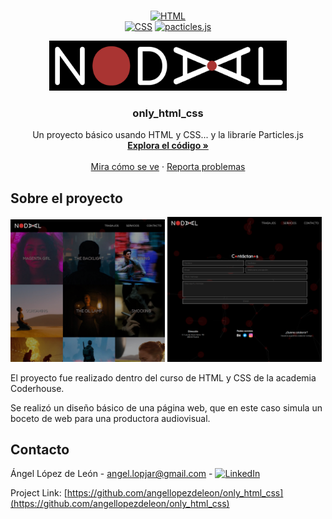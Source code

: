 <!-- PROJECT LOGO -->
<br />
<div align="center" >

<a href="HTML-url">![HTML][HTML]</a>	
<a href="CSS-url">![CSS][CSS]</a>
<a href="particles.js-url">![pacticles.js][particles.js]</a>

<a href="https://github.com/angellopezdeleon/only_html_css">
  <img src="images/logos/soloNodalLogo3.png" alt="Logo" width="380" height="80">
</a>

  <h3 align="center">only_html_css</h3>
  
  <p align="center">
    Un proyecto básico usando HTML y CSS... y la libraríe Particles.js
    <br />
    <a href="https://github.com/angellopezdeleon/only_html_css"><strong>Explora el código »</strong></a>
    <br />
    <br />
    <a href="https://angellopezdeleon.github.io/only_html_css/">Mira cómo se ve</a>
    ·
    <a href="https://github.com/angellopezdeleon/only_html_css/issues">Reporta problemas</a>
  </p>
</div>



<!-- ABOUT THE PROJECT -->
## Sobre el proyecto

<p>
  <img src="images/nodal1.png" width="49%" />
  <img src="images/nodal2.png" width="49%" /> 
</p>


El proyecto fue realizado dentro del curso de HTML y CSS de la academia Coderhouse.

Se realizó un diseño básico de una página web, que en este caso simula un boceto de web para una productora audiovisual.


<!-- CONTACT -->
## Contacto

Ángel López de León - angel.lopjar@gmail.com - [![LinkedIn][linkedin-shield]][linkedin-url]

Project Link: [https://github.com/angellopezdeleon/only_html_css](https://github.com/angellopezdeleon/only_html_css)


<!-- MARKDOWN LINKS & IMAGES -->
<!-- https://www.markdownguide.org/basic-syntax/#reference-style-links -->
[linkedin-shield]: https://img.shields.io/badge/-LinkedIn-black.svg?style=for-the-badge&logo=linkedin&colorB=555
[linkedin-url]: www.linkedin.com/in/angel-lopez-de-leon-jaramillo
[product-screenshot]: images/nodal1.png
[product-screenshot2]: images/nodal2.png
[HTML]: https://img.shields.io/badge/HTML-orange?style=for-the-badge&logo=html5&logoColor=white
[HTML-url]: https://developer.mozilla.org/es/docs/Web/HTML
[CSS]: https://img.shields.io/badge/CSS-blue?style=for-the-badge&logo=css3&logoColor=white
[CSS-url]: https://developer.mozilla.org/es/docs/Web/CSS
[particles.js]: https://img.shields.io/badge/particles.js-red?style=for-the-badge
[particles.js-url]: https://vincentgarreau.com/particles.js/
